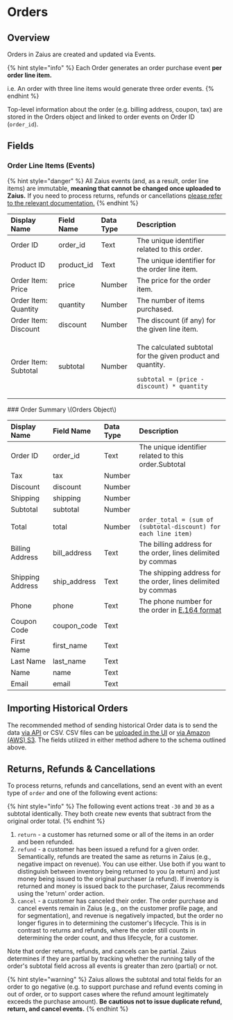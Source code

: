 # Orders

## Overview

Orders in Zaius are created and updated via Events.

{% hint style="info" %}
Each Order generates an order purchase event **per order line item.** 

i.e. An order with three line items would generate three order events.
{% endhint %}

Top-level information about the order \(e.g. billing address, coupon, tax\) are stored in the Orders object and linked to order events on Order ID \(`order_id`\). 

## Fields

### Order Line Items \(Events\)

{% hint style="danger" %}
All Zaius events \(and, as a result, order line items\) are immutable, **meaning that cannot be changed once uploaded to Zaius.** If you need to process returns, refunds or cancellations [please refer to the relevant documentation.](./#returns-refunds-and-cancellations)
{% endhint %}

<table>
  <thead>
    <tr>
      <th style="text-align:left">Display Name</th>
      <th style="text-align:left">Field Name</th>
      <th style="text-align:left">Data Type</th>
      <th style="text-align:left">Description</th>
    </tr>
  </thead>
  <tbody>
    <tr>
      <td style="text-align:left">Order ID</td>
      <td style="text-align:left">order_id</td>
      <td style="text-align:left">Text</td>
      <td style="text-align:left">The unique identifier related to this order.</td>
    </tr>
    <tr>
      <td style="text-align:left">Product ID</td>
      <td style="text-align:left">product_id</td>
      <td style="text-align:left">Text</td>
      <td style="text-align:left">The unique identifier for the order line item.</td>
    </tr>
    <tr>
      <td style="text-align:left">Order Item: Price</td>
      <td style="text-align:left">price</td>
      <td style="text-align:left">Number</td>
      <td style="text-align:left">The price for the order item.</td>
    </tr>
    <tr>
      <td style="text-align:left">Order Item: Quantity</td>
      <td style="text-align:left">quantity</td>
      <td style="text-align:left">Number</td>
      <td style="text-align:left">The number of items purchased.</td>
    </tr>
    <tr>
      <td style="text-align:left">Order Item: Discount</td>
      <td style="text-align:left">discount</td>
      <td style="text-align:left">Number</td>
      <td style="text-align:left">The discount (if any) for the given line item.</td>
    </tr>
    <tr>
      <td style="text-align:left">Order Item: Subtotal</td>
      <td style="text-align:left">subtotal</td>
      <td style="text-align:left">Number</td>
      <td style="text-align:left">
        <p>The calculated subtotal for the given product and quantity.</p>
        <p></p>
        <p><code>subtotal = (price - discount) * quantity</code>
        </p>
      </td>
    </tr>
  </tbody>
</table>### Order Summary \(Orders Object\)

| Display Name | Field Name | Data Type | Description |
| :--- | :--- | :--- | :--- |
| Order ID | order\_id | Text | The unique identifier related to this order.Subtotal |
| Tax | tax | Number |  |
| Discount | discount | Number |  |
| Shipping | shipping | Number |  |
| Subtotal | subtotal | Number |  |
| Total | total | Number | `order_total = (sum of (subtotal-discount) for each line item)` |
| Billing Address | bill\_address | Text | The billing address for the order, lines delimited by commas |
| Shipping Address | ship\_address | Text | The shipping address for the order, lines delimited by commas |
| Phone | phone | Text | The phone number for the order in [E.164 format](https://en.wikipedia.org/wiki/E.164) |
| Coupon Code | coupon\_code | Text |  |
| First Name | first\_name | Text |  |
| Last Name | last\_name | Text |  |
| Name | name | Text |  |
| Email | email | Text |  |

## Importing Historical Orders

The recommended method of sending historical Order data is to send the data [via API](https://api.developer.zaius.com/#tag/Events/operation/insertEvents) or CSV. CSV files can be [uploaded in the UI](https://docs.developers.zaius.com/client-onboarding/importing-data/csv) or [via Amazon \(AWS\) S3](https://docs.developers.zaius.com/client-onboarding/importing-data/amazon-s3). The fields utilized in either method adhere to the schema outlined above.

## Returns, Refunds & Cancellations

To process returns, refunds and cancellations, send an event with an event type of `order` and one of the following event actions:

{% hint style="info" %}
The following event actions treat `-30` and `30` as a subtotal identically. They both create new events that subtract from the original order total.
{% endhint %}

1. `return` - a customer has returned some or all of the items in an order and been refunded.
2. `refund` - a customer has been issued a refund for a given order. Semantically, refunds are treated the same as returns in Zaius \(e.g., negative impact on revenue\). You can use either. Use both if you want to distinguish between inventory being returned to you \(a return\) and just money being issued to the original purchaser \(a refund\). If inventory is returned and money is issued back to the purchaser, Zaius recommends using the 'return' order action.
3. `cancel` - a customer has canceled their order. The order purchase and cancel events remain in Zaius \(e.g., on the customer profile page, and for segmentation\), and revenue is negatively impacted, but the order no longer figures in to determining the customer's lifecycle. This is in contrast to returns and refunds, where the order still counts in determining the order count, and thus lifecycle, for a customer.

Note that order returns, refunds, and cancels can be partial. Zaius determines if they are partial by tracking whether the running tally of the order's subtotal field across all events is greater than zero \(partial\) or not. 

{% hint style="warning" %}
Zaius allows the subtotal and total fields for an order to go negative \(e.g. to support purchase and refund events coming in out of order, or to support cases where the refund amount legitimately exceeds the purchase amount\). **Be cautious not to issue duplicate refund, return, and cancel events.**
{% endhint %}

